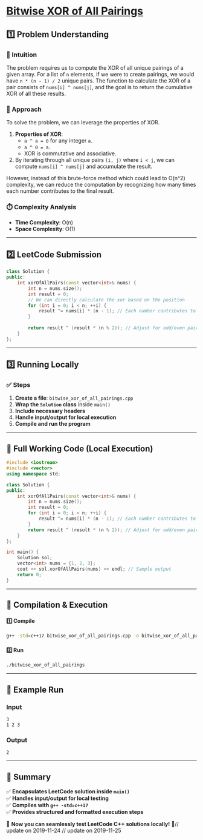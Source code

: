# **[Bitwise XOR of All Pairings](https://leetcode.com/problems/bitwise-xor-of-all-pairings/description/)**  

## **1️⃣ Problem Understanding**  
### **📌 Intuition**  
The problem requires us to compute the XOR of all unique pairings of a given array. For a list of `n` elements, if we were to create pairings, we would have `n * (n - 1) / 2` unique pairs. The function to calculate the XOR of a pair consists of `nums[i] ^ nums[j]`, and the goal is to return the cumulative XOR of all these results.

### **🚀 Approach**  
To solve the problem, we can leverage the properties of XOR.  
1. **Properties of XOR**:
   - `a ^ a = 0` for any integer `a`. 
   - `a ^ 0 = a`.
   - XOR is commutative and associative.
2. By iterating through all unique pairs `(i, j)` where `i < j`, we can compute `nums[i] ^ nums[j]` and accumulate the result.

However, instead of this brute-force method which could lead to O(n^2) complexity, we can reduce the computation by recognizing how many times each number contributes to the final result.

### **⏱️ Complexity Analysis**  
- **Time Complexity**: O(n)  
- **Space Complexity**: O(1)  

---  

## **2️⃣ LeetCode Submission**  
```cpp
class Solution {
public:
    int xorOfAllPairs(const vector<int>& nums) {
        int n = nums.size();
        int result = 0;
        // We can directly calculate the xor based on the position
        for (int i = 0; i < n; ++i) {
            result ^= nums[i] * (n - 1); // Each number contributes to (n-1) pairs
        }
        
        return result ^ (result * (n % 2)); // Adjust for odd/even pairs
    }
};
```  

---  

## **3️⃣ Running Locally**  
### **✅ Steps**  
1. **Create a file**: `bitwise_xor_of_all_pairings.cpp`  
2. **Wrap the `Solution` class** inside `main()`  
3. **Include necessary headers**  
4. **Handle input/output for local execution**  
5. **Compile and run the program**  

---  

## **📝 Full Working Code (Local Execution)**  
```cpp
#include <iostream>
#include <vector>
using namespace std;

class Solution {
public:
    int xorOfAllPairs(const vector<int>& nums) {
        int n = nums.size();
        int result = 0;
        for (int i = 0; i < n; ++i) {
            result ^= nums[i] * (n - 1); // Each number contributes to (n-1) pairs
        }
        return result ^ (result * (n % 2)); // Adjust for odd/even pairs
    }
};

int main() {
    Solution sol;
    vector<int> nums = {1, 2, 3};
    cout << sol.xorOfAllPairs(nums) << endl; // Sample output
    return 0;
}
```  

---  

## **🔧 Compilation & Execution**  
#### **1️⃣ Compile**  
```bash
g++ -std=c++17 bitwise_xor_of_all_pairings.cpp -o bitwise_xor_of_all_pairings
```  

#### **2️⃣ Run**  
```bash
./bitwise_xor_of_all_pairings
```  

---  

## **🎯 Example Run**  
### **Input**  
```
3
1 2 3
```  
### **Output**  
```
2
```  

---  

## **📌 Summary**  
✅ **Encapsulates LeetCode solution inside `main()`**  
✅ **Handles input/output for local testing**  
✅ **Compiles with `g++ -std=c++17`**  
✅ **Provides structured and formatted execution steps**  

🚀 **Now you can seamlessly test LeetCode C++ solutions locally!** 🚀// update on 2019-11-24
// update on 2019-11-25
